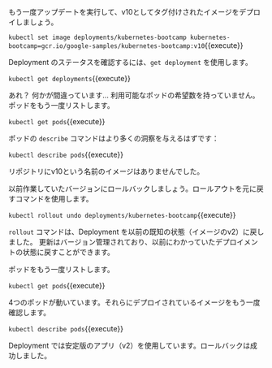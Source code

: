 もう一度アップデートを実行して、v10としてタグ付けされたイメージをデプロイしましょう。

`kubectl set image deployments/kubernetes-bootcamp kubernetes-bootcamp=gcr.io/google-samples/kubernetes-bootcamp:v10`{{execute}}

Deployment のステータスを確認するには、`get deployment` を使用します。

`kubectl get deployments`{{execute}}

あれ？ 何かが間違っています… 利用可能なポッドの希望数を持っていません。ポッドをもう一度リストします。

`kubectl get pods`{{execute}}

ポッドの `describe` コマンドはより多くの洞察を与えるはずです：

`kubectl describe pods`{{execute}}

リポジトリにv10という名前のイメージはありませんでした。

以前作業していたバージョンにロールバックしましょう。ロールアウトを元に戻すコマンドを使用します。

`kubectl rollout undo deployments/kubernetes-bootcamp`{{execute}}

`rollout` コマンドは、Deployment を以前の既知の状態（イメージのv2）に戻しました。
更新はバージョン管理されており、以前にわかっていたデプロイメントの状態に戻すことができます。

ポッドをもう一度リストします。

`kubectl get pods`{{execute}}

4つのポッドが動いています。それらにデプロイされているイメージをもう一度確認します。

`kubectl describe pods`{{execute}}

Deployment では安定版のアプリ（v2）を使用しています。ロールバックは成功しました。

